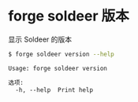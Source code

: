 # forge soldeer 版本

显示 Soldeer 的版本

```bash
$ forge soldeer version --help
```

```txt
Usage: forge soldeer version

选项:
  -h, --help  Print help
```